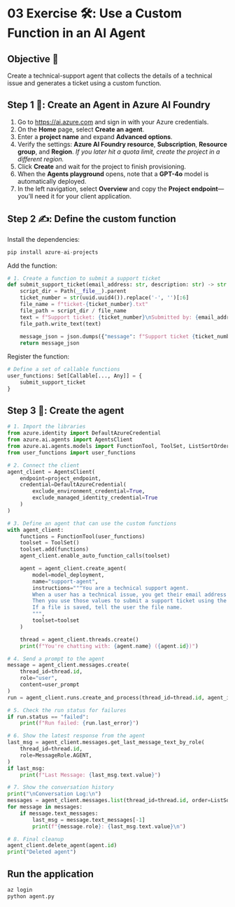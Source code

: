 # 03 Exercise 🛠️: Use a Custom Function in an AI Agent

## Objective 🎯 
Create a technical-support agent that collects the details of a technical issue and generates a ticket using a custom function.

## Step 1 🚀: Create an Agent in Azure AI Foundry

1. Go to <https://ai.azure.com> and sign in with your Azure credentials.  
2. On the **Home** page, select **Create an agent**.  
3. Enter a **project name** and expand **Advanced options**.  
4. Verify the settings: **Azure AI Foundry resource**, **Subscription**, **Resource group**, and **Region**. *If you later hit a quota limit, create the project in a different region.*  
5. Click **Create** and wait for the project to finish provisioning.  
6. When the **Agents playground** opens, note that a **GPT-4o** model is automatically deployed.  
7. In the left navigation, select **Overview** and copy the **Project endpoint**—you’ll need it for your client application.  


## Step 2 ✍️: Define the custom function

Install the dependencies:
```python
pip install azure-ai-projects
```
Add the function:

```python
# 1. Create a function to submit a support ticket
def submit_support_ticket(email_address: str, description: str) -> str:
    script_dir = Path(__file__).parent
    ticket_number = str(uuid.uuid4()).replace('-', '')[:6]
    file_name = f"ticket-{ticket_number}.txt"
    file_path = script_dir / file_name
    text = f"Support ticket: {ticket_number}\nSubmitted by: {email_address}\nDescription:\n{description}"
    file_path.write_text(text)
    
    message_json = json.dumps({"message": f"Support ticket {ticket_number} submitted. The ticket file is saved as {file_name}"})
    return message_json
```
Register the function:

```python
# Define a set of callable functions
user_functions: Set[Callable[..., Any]] = {
    submit_support_ticket
}
```

## Step 3 🤖: Create the agent 
```python
# 1. Import the libraries
from azure.identity import DefaultAzureCredential
from azure.ai.agents import AgentsClient
from azure.ai.agents.models import FunctionTool, ToolSet, ListSortOrder, MessageRole
from user_functions import user_functions

# 2. Connect the client
agent_client = AgentsClient(
    endpoint=project_endpoint,
    credential=DefaultAzureCredential(
        exclude_environment_credential=True,
        exclude_managed_identity_credential=True
    )
)

# 3. Define an agent that can use the custom functions
with agent_client:
    functions = FunctionTool(user_functions)
    toolset = ToolSet()
    toolset.add(functions)
    agent_client.enable_auto_function_calls(toolset)

    agent = agent_client.create_agent(
        model=model_deployment,
        name="support-agent",
        instructions="""You are a technical support agent.
        When a user has a technical issue, you get their email address and a description of the issue.
        Then you use those values to submit a support ticket using the function available to you.
        If a file is saved, tell the user the file name.
        """,
        toolset=toolset
    )

    thread = agent_client.threads.create()
    print(f"You're chatting with: {agent.name} ({agent.id})")

# 4. Send a prompt to the agent
message = agent_client.messages.create(
    thread_id=thread.id,
    role="user",
    content=user_prompt
)
run = agent_client.runs.create_and_process(thread_id=thread.id, agent_id=agent.id)

# 5. Check the run status for failures
if run.status == "failed":
    print(f"Run failed: {run.last_error}")

# 6. Show the latest response from the agent
last_msg = agent_client.messages.get_last_message_text_by_role(
    thread_id=thread.id,
    role=MessageRole.AGENT,
)
if last_msg:
    print(f"Last Message: {last_msg.text.value}")

# 7. Show the conversation history
print("\nConversation Log:\n")
messages = agent_client.messages.list(thread_id=thread.id, order=ListSortOrder.ASCENDING)
for message in messages:
    if message.text_messages:
        last_msg = message.text_messages[-1]
        print(f"{message.role}: {last_msg.text.value}\n")

# 8. Final cleanup
agent_client.delete_agent(agent.id)
print("Deleted agent")
```
## Run the application
```python
az login
python agent.py
```
